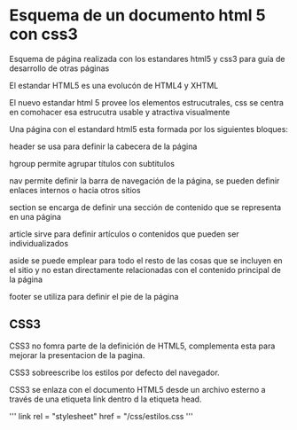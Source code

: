 # Esquema de un documento html 5 con css3

Esquema de página realizada con los estandares html5 y css3 para guía de desarrollo de otras páginas

El estandar HTML5 es una evolucón de HTML4 y XHTML

El nuevo estandar html 5 provee los elementos estrucutrales, css se centra en comohacer esa estrucutra usable y atractiva visualmente

Una página con el estandard html5 esta formada por los siguientes bloques:

header se usa para definir la cabecera de la página

hgroup permite agrupar títulos con subtitulos

nav permite definir la barra de navegación de la página, se pueden definir enlaces internos o hacia otros sitios

section se encarga de definir una sección de contenido que se representa en una página

article sirve para definir artículos o contenidos que pueden ser individualizados

aside se puede emplear para todo el resto de las cosas que se incluyen en el sitio y no estan directamente relacionadas con el contenido principal de la página

footer se utiliza para definir el pie de la página

## CSS3

CSS3 no fomra parte de la definición de HTML5, complementa esta para mejorar la presentacion de la pagina.

CSS3 sobreescribe los estilos por defecto del navegador.

CSS3 se enlaza con el documento HTML5 desde un archivo esterno a través de una etiqueta link dentro d la etiqueta head.

'''
link rel = "stylesheet" href = "/css/estilos.css
'''
